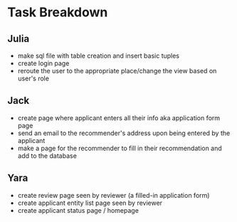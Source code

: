 # Task Breakdown 

## Julia
 - make sql file with table creation and insert basic tuples
 - create login page
 - reroute the user to the appropriate place/change the view based on user's role


## Jack 
 - create page where applicant enters all their info aka application form page
 - send an email to the recommender's address upon being entered by the applicant
 - make a page for the recommender to fill in their recommendation and add to the database
 
 
## Yara
 - create review page seen by reviewer (a filled-in application form)
 - create applicant entity list page seen by reviewer
 - create applicant status page / homepage
